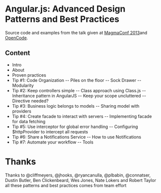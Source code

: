 # Angular.js: Advanced Design Patterns and Best Practices

Source code and examples from the talk given at [MagmaConf 2013](www.magmaconf.com)and [OpenCode](www.opencode.ca). 

## Content

- Intro
- About
- Proven practices
- Tip #1: Code Organization
-- Piles on the floor
-- Sock Drawer
-- Modularity
- Tip #2: Keep controllers simple
-- Class approach using Class.js
-- Inheritance pattern in AngularJS
-- Keep your scope uncluttered
-- Directive needed?
- Tip #3: Business logic belongs to models
-- Sharing model with providers
- Tip #4: Create facade to interact with servers
-- Implementing facade for data fetching
- Tip #5: Use interceptor for global error handling
-- Configuring $httpProvider to intercept all requests
- Tip #6: Share a Notifications Service
-- How to use Notifications
- Tip #7: Automate your workflow
-- Tools


# Thanks
Thanks to @cliffmeyers, @jhooks, @ryancanulla, @plbabin, @connatser, Dustin Butler, Ben Clickenbeard, Wes Jones, Nate Lokers and Robert Taylor all these patterns and best practices comes from team effort
